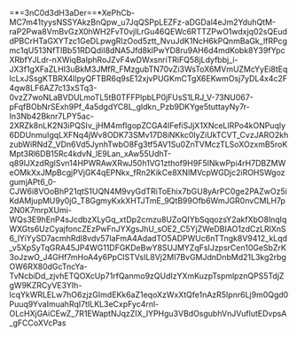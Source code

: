 =*=3nC0d3dH3aDer==*XePhCb-MC7m41tyysNSSYAkzBnQpw_u7JqQSPpLEZFz-aDGDal4eJm2YduhQtM-raP2Pwa8VmBvGzX0hWH2FvT0vjlLrGu46QEWc6RTTZPwO1wdxjq02sQEuddPBCrHTaGXYTzc1GeDLpwgRIzOod5ztt_NvuJdK1NcH6kPQnmBaGk_lfRPcgmc1qU513NfTIBb51RDQdiI8dNA5Jfd8klPwYD8ru9AH6d4mdKobk8Y39fYpcXRbfYJLdr-nXWiqBaIphRoJZvF4wDWxsnriTRiFQ58jLdyfbbj_i-JX3f1gXFaZLHI3uBkM3JMfR_FMzgubTN70vZi3WsToX6MVmUZMcYyEi8tEqlcLxJSsgKTBRX4IlpyQFTBR6q9sE12xjvPUGKmCTgX6EKwmOsj7yDL4x4c2F4qw8LF6AZ7c13xSTq3-0vzZ7woNLaBVDULmoTL5tB0TFFPlpbLP0jFUsS1LRJ_V-73NU067-pFqfBObNrSExh9Pf_4a5dgdYC8L_gldkn_Pzb9DKYge5tuttayNy7r-In3Nb42Bknr7LPY5ac-2XRZk8nLK2N3iPQSIv_jHM4mfIgopZCGA4IFefiSJjX1XNceLlRPo4kONPuqly6DDUnmuIgqLXFNq4jWv8ODK73SMv17D8iNKkc0lyZiUkTCVT_CvzJARO2khzubWiRNdZ_VDn6Vd5JynhTwbO8Fg3tf5AV1Su0ZnTVMczTLSoXOzxmB5roKMpt3Rl6DB15Rc4kdvN_lE9Lan_xAw55UdhT-q89lJXzdRglSvn14HPWRAwXRwJ50h1VG1zthof9H9F5INkwPpi4rH7DBZMWeOMkXxJMpBcgjPVjGK4qEPNkx_fRn2KikCe8XNlMVcpWGDjc2iROHSWgozgumjAPt6_0-CJW6i8VOoBhP21qtS1UQN4M9vyGdTRiToEhix7bGU8yArPC0ge2PAZwOz5iKdAMjupMU9y0jG_T8GgmyKxkXHTJTmE_9QtB99Ofb6WmJGR0nvCMLH7p2N0K7mrpXUmi-WQs3E9hEnP4sJcdbzXLyGq_xtDp2cmzu8UZoQIYbSqqozsY2akfXbO8lnqIqWXGts6UzCyajfoncZEzPwFnJYXgsJhU_sOE2_C5YjZWeDBIAO1zdCzLRlXnS6_lYiYySD7acmhRdl8vdv57laFmA4AdadTO5ADPWUc6nTTngk8V9412_kLqd_v5XpSyTqGRA45JP4WG11DFGKDeBwY8SUJMYZqFsIJzpsrCen10GeSbZrK3oJzwO_J4GHf7mHoA4y6PpClSTVsIL8Vj2MI7BvGMJdnDnbMd21L3kg2rbgOW6RX80dGcTncYa-TvNcbiDd_zjvhETQOXcUp71rfQanmo9zQUdIzYXmKuzpTspmlpznQPS5TdjZgW9KZRCyVE3YIh-lcqYkWRLELw7hO6zjzGImdEKk6aZ1eqoXzWxXtQfe1nAzR5Ipnr6Lj9m0Qgd0Puuq9YvaImuahRqI7tILKL3eCxpFyc4rnl-OLcHXjGAiCEwZ_7R1EWaptNJqzZIX_lYPHgu3VBdOsgubhVnJVuflutEDvpsA_gFCCoXVcPas